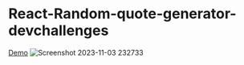 # React-Random-quote-generator-devchallenges
[Demo](https://react-random-quote-generator-devchallenges.vercel.app/)
![Screenshot 2023-11-03 232733](https://github.com/suba-shini7/React-Random-quote-generator-devchallenges/assets/125429575/e218b29e-e800-4d60-aef4-052d634dfeea)
